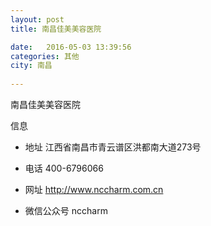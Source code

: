 ```yaml
--- 
layout: post 
title: 南昌佳美美容医院

date:   2016-05-03 13:39:56 
categories: 其他  
city: 南昌
  
--- 
```

   
南昌佳美美容医院

信息
 - 地址 江西省南昌市青云谱区洪都南大道273号

 - 电话 400-6796066

 - 网址 http://www.nccharm.com.cn

 - 微信公众号 nccharm


